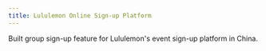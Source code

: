 ```yaml
---
title: Lululemon Online Sign-up Platform
---
```


Built group sign-up feature for Lululemon's event sign-up platform in China.
